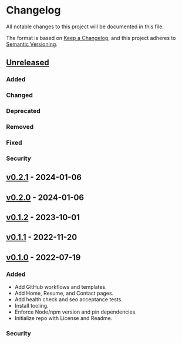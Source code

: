 # Changelog
All notable changes to this project will be documented in this file.

The format is based on [Keep a Changelog](https://keepachangelog.com/en/1.0.0/),
and this project adheres to [Semantic Versioning](https://semver.org/spec/v2.0.0.html).

## [Unreleased](https://github.com/paulshryock/personal-website.git/compare/HEAD..v0.2.1)

### Added

### Changed

### Deprecated

### Removed

### Fixed

### Security

## [v0.2.1](https://github.com/paulshryock/personal-website.git/releases/tag/v0.2.1) - 2024-01-06

## [v0.2.0](https://github.com/paulshryock/personal-website.git/releases/tag/v0.2.0) - 2024-01-06

## [v0.1.2](https://github.com/paulshryock/personal-website.git/releases/tag/v0.1.2) - 2023-10-01

## [v0.1.1](https://github.com/paulshryock/personal-website.git/releases/tag/v0.1.1) - 2022-11-20

## [v0.1.0](https://github.com/paulshryock/personal-website.git/releases/tag/v0.1.0) - 2022-07-19

### Added
- Add GitHub workflows and templates.
- Add Home, Resume, and Contact pages.
- Add health check and seo acceptance tests.
- Install tooling.
- Enforce Node/npm version and pin dependencies.
- Initialize repo with License and Readme.

### Security